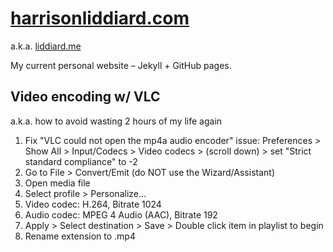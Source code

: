 # [harrisonliddiard.com](https://harrisonliddiard.com)

a.k.a. [liddiard.me](http://liddiard.me)

My current personal website – Jekyll + GitHub pages.

## Video encoding w/ VLC

a.k.a. how to avoid wasting 2 hours of my life again

1. Fix "VLC could not open the mp4a audio encoder" issue: Preferences > Show All > Input/Codecs > Video codecs > (scroll down) > set "Strict standard compliance" to -2
2. Go to File > Convert/Emit (do NOT use the Wizard/Assistant)
3. Open media file
4. Select profile > Personalize...
5. Video codec: H.264, Bitrate 1024
6. Audio codec: MPEG 4 Audio (AAC), Bitrate 192
7. Apply > Select destination > Save > Double click item in playlist to begin
8. Rename extension to .mp4 

